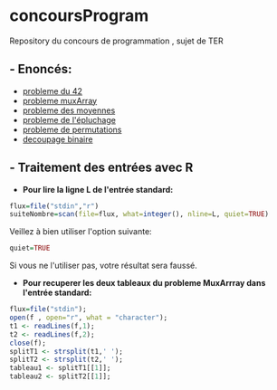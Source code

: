 # concoursProgram
Repository du concours de programmation , sujet de TER

## - Enoncés:
+ [probleme du 42](https://github.com/GRnice/concoursProgram/blob/master/Exercice42.md "Le 42") <br/>
+ [probleme muxArray](https://github.com/GRnice/concoursProgram/blob/master/MuxArray.md "MuxArray") <br/>
+ [probleme des moyennes](https://github.com/GRnice/concoursProgram/blob/master/moyenne.md "Moyennes")
+ [probleme de l'épluchage](https://github.com/GRnice/concoursProgram/blob/master/epuchelage.md "Epluchage") <br/>
+ [probleme de permutations](https://github.com/GRnice/concoursProgram/blob/master/permut.md "Permutations") <br/>
+ [decoupage binaire](https://github.com/GRnice/concoursProgram/blob/master/decoupageBinaire.md "SplitAndCast") <br/>


## - Traitement des entrées avec R

+ **Pour lire la ligne L de l'entrée standard:**
```R
flux=file("stdin","r")
suiteNombre=scan(file=flux, what=integer(), nline=L, quiet=TRUE)
```

Veillez à bien utiliser l'option suivante:
```R
quiet=TRUE
```
Si vous ne l'utiliser pas, votre résultat sera faussé.




+ **Pour recuperer les deux tableaux du probleme MuxArrray dans l'entrée standard:**
```R
flux=file("stdin");
open(f , open="r", what = "character");
t1 <- readLines(f,1);
t2 <- readLines(f,2);
close(f);
splitT1 <- strsplit(t1,' ');
splitT2 <- strsplit(t2,' ');
tableau1 <- splitT1[[1]];
tableau2 <- splitT2[[1]];
```



